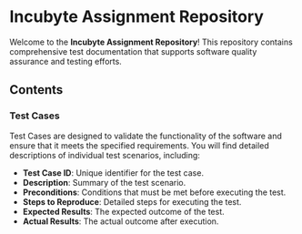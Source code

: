 # Incubyte Assignment Repository

Welcome to the **Incubyte Assignment Repository**! This repository contains comprehensive test documentation that supports software quality assurance and testing efforts.

## Contents

### Test Cases

Test Cases are designed to validate the functionality of the software and ensure that it meets the specified requirements. You will find detailed descriptions of individual test scenarios, including:

- **Test Case ID**: Unique identifier for the test case.
- **Description**: Summary of the test scenario.
- **Preconditions**: Conditions that must be met before executing the test.
- **Steps to Reproduce**: Detailed steps for executing the test.
- **Expected Results**: The expected outcome of the test.
- **Actual Results**: The actual outcome after execution.
